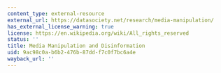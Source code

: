 ```yaml
---
content_type: external-resource
external_url: https://datasociety.net/research/media-manipulation/
has_external_license_warning: true
license: https://en.wikipedia.org/wiki/All_rights_reserved
status: ''
title: Media Manipulation and Disinformation
uid: 9ac98c0a-b6b2-476b-87dd-f7c0f7bc6a4e
wayback_url: ''
---
```

